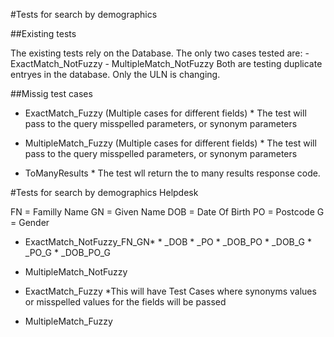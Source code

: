 #Tests for search by demographics

##Existing tests

The existing tests rely on the Database.
The only two cases tested are:
        - ExactMatch_NotFuzzy
        - MultipleMatch_NotFuzzy
Both are testing duplicate entryes in the database. Only the ULN is changing.

##Missig test cases

- ExactMatch_Fuzzy (Multiple cases for different fields)
        * The test will pass to the query misspelled parameters, or synonym parameters  

- MultipleMatch_Fuzzy (Multiple cases for different fields)
        * The test will pass to the query misspelled parameters, or synonym parameters  

- ToManyResults
        * The test wll return the to many results response code. 


#Tests for search by demographics Helpdesk

FN   = Familly Name
GN   = Given Name
DOB  = Date Of Birth
PO   = Postcode
G    = Gender

- ExactMatch_NotFuzzy_FN_GN*
                           * _DOB
                           * _PO
                           * _DOB_PO
                           * _DOB_G
                           * _PO_G
                           * _DOB_PO_G

- MultipleMatch_NotFuzzy

- ExactMatch_Fuzzy
        *This will have Test Cases where synonyms values or misspelled values for the fields will be passed

- MultipleMatch_Fuzzy